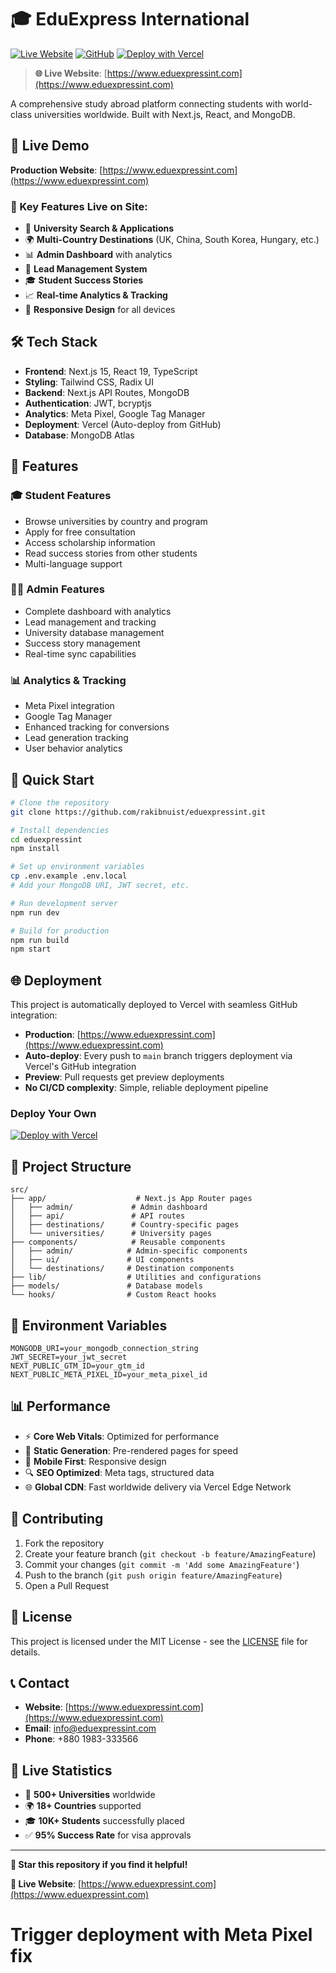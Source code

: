 # 🎓 EduExpress International

[![Live Website](https://img.shields.io/badge/Live-Website-brightgreen)](https://www.eduexpressint.com)
[![GitHub](https://img.shields.io/badge/GitHub-Repository-blue)](https://github.com/rakibnuist/eduexpressint)
[![Deploy with Vercel](https://vercel.com/button)](https://vercel.com/new/clone?repository-url=https://github.com/rakibnuist/eduexpressint)

> **🌐 Live Website**: [https://www.eduexpressint.com](https://www.eduexpressint.com)

A comprehensive study abroad platform connecting students with world-class universities worldwide. Built with Next.js, React, and MongoDB.

## 🚀 Live Demo

**Production Website**: [https://www.eduexpressint.com](https://www.eduexpressint.com)

### 📱 Key Features Live on Site:
- 🎯 **University Search & Applications**
- 🌍 **Multi-Country Destinations** (UK, China, South Korea, Hungary, etc.)
- 📊 **Admin Dashboard** with analytics
- 💬 **Lead Management System**
- 🎓 **Student Success Stories**
- 📈 **Real-time Analytics & Tracking**
- 📱 **Responsive Design** for all devices

## 🛠️ Tech Stack

- **Frontend**: Next.js 15, React 19, TypeScript
- **Styling**: Tailwind CSS, Radix UI
- **Backend**: Next.js API Routes, MongoDB
- **Authentication**: JWT, bcryptjs
- **Analytics**: Meta Pixel, Google Tag Manager
- **Deployment**: Vercel (Auto-deploy from GitHub)
- **Database**: MongoDB Atlas

## 🌟 Features

### 🎓 Student Features
- Browse universities by country and program
- Apply for free consultation
- Access scholarship information
- Read success stories from other students
- Multi-language support

### 👨‍💼 Admin Features
- Complete dashboard with analytics
- Lead management and tracking
- University database management
- Success story management
- Real-time sync capabilities

### 📊 Analytics & Tracking
- Meta Pixel integration
- Google Tag Manager
- Enhanced tracking for conversions
- Lead generation tracking
- User behavior analytics

## 🚀 Quick Start

```bash
# Clone the repository
git clone https://github.com/rakibnuist/eduexpressint.git

# Install dependencies
cd eduexpressint
npm install

# Set up environment variables
cp .env.example .env.local
# Add your MongoDB URI, JWT secret, etc.

# Run development server
npm run dev

# Build for production
npm run build
npm start
```

## 🌐 Deployment

This project is automatically deployed to Vercel with seamless GitHub integration:

- **Production**: [https://www.eduexpressint.com](https://www.eduexpressint.com)
- **Auto-deploy**: Every push to `main` branch triggers deployment via Vercel's GitHub integration
- **Preview**: Pull requests get preview deployments
- **No CI/CD complexity**: Simple, reliable deployment pipeline

### Deploy Your Own

[![Deploy with Vercel](https://vercel.com/button)](https://vercel.com/new/clone?repository-url=https://github.com/rakibnuist/eduexpressint)

## 📁 Project Structure

```
src/
├── app/                    # Next.js App Router pages
│   ├── admin/             # Admin dashboard
│   ├── api/               # API routes
│   ├── destinations/      # Country-specific pages
│   └── universities/      # University pages
├── components/            # Reusable components
│   ├── admin/            # Admin-specific components
│   ├── ui/               # UI components
│   └── destinations/     # Destination components
├── lib/                  # Utilities and configurations
├── models/               # Database models
└── hooks/                # Custom React hooks
```

## 🔧 Environment Variables

```env
MONGODB_URI=your_mongodb_connection_string
JWT_SECRET=your_jwt_secret
NEXT_PUBLIC_GTM_ID=your_gtm_id
NEXT_PUBLIC_META_PIXEL_ID=your_meta_pixel_id
```

## 📊 Performance

- ⚡ **Core Web Vitals**: Optimized for performance
- 🚀 **Static Generation**: Pre-rendered pages for speed
- 📱 **Mobile First**: Responsive design
- 🔍 **SEO Optimized**: Meta tags, structured data
- 🌐 **Global CDN**: Fast worldwide delivery via Vercel Edge Network

## 🤝 Contributing

1. Fork the repository
2. Create your feature branch (`git checkout -b feature/AmazingFeature`)
3. Commit your changes (`git commit -m 'Add some AmazingFeature'`)
4. Push to the branch (`git push origin feature/AmazingFeature`)
5. Open a Pull Request

## 📝 License

This project is licensed under the MIT License - see the [LICENSE](LICENSE) file for details.

## 📞 Contact

- **Website**: [https://www.eduexpressint.com](https://www.eduexpressint.com)
- **Email**: info@eduexpressint.com
- **Phone**: +880 1983-333566

## 🎯 Live Statistics

- 🏫 **500+ Universities** worldwide
- 🌍 **18+ Countries** supported
- 🎓 **10K+ Students** successfully placed
- ✅ **95% Success Rate** for visa approvals

---

**🌟 Star this repository if you find it helpful!**

**🔗 Live Website**: [https://www.eduexpressint.com](https://www.eduexpressint.com)

# Trigger deployment with Meta Pixel fix
